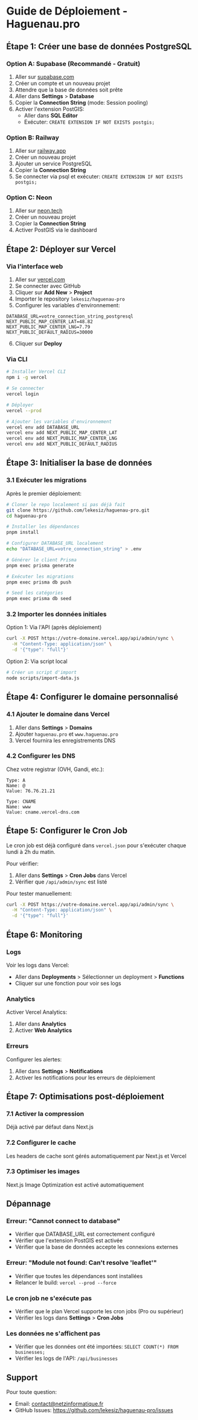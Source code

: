 # Guide de Déploiement - Haguenau.pro

## Étape 1: Créer une base de données PostgreSQL

### Option A: Supabase (Recommandé - Gratuit)

1. Aller sur [supabase.com](https://supabase.com)
2. Créer un compte et un nouveau projet
3. Attendre que la base de données soit prête
4. Aller dans **Settings** > **Database**
5. Copier la **Connection String** (mode: Session pooling)
6. Activer l'extension PostGIS:
   - Aller dans **SQL Editor**
   - Exécuter: `CREATE EXTENSION IF NOT EXISTS postgis;`

### Option B: Railway

1. Aller sur [railway.app](https://railway.app)
2. Créer un nouveau projet
3. Ajouter un service PostgreSQL
4. Copier la **Connection String**
5. Se connecter via psql et exécuter: `CREATE EXTENSION IF NOT EXISTS postgis;`

### Option C: Neon

1. Aller sur [neon.tech](https://neon.tech)
2. Créer un nouveau projet
3. Copier la **Connection String**
4. Activer PostGIS via le dashboard

## Étape 2: Déployer sur Vercel

### Via l'interface web

1. Aller sur [vercel.com](https://vercel.com)
2. Se connecter avec GitHub
3. Cliquer sur **Add New** > **Project**
4. Importer le repository `lekesiz/haguenau-pro`
5. Configurer les variables d'environnement:

```env
DATABASE_URL=votre_connection_string_postgresql
NEXT_PUBLIC_MAP_CENTER_LAT=48.82
NEXT_PUBLIC_MAP_CENTER_LNG=7.79
NEXT_PUBLIC_DEFAULT_RADIUS=30000
```

6. Cliquer sur **Deploy**

### Via CLI

```bash
# Installer Vercel CLI
npm i -g vercel

# Se connecter
vercel login

# Déployer
vercel --prod

# Ajouter les variables d'environnement
vercel env add DATABASE_URL
vercel env add NEXT_PUBLIC_MAP_CENTER_LAT
vercel env add NEXT_PUBLIC_MAP_CENTER_LNG
vercel env add NEXT_PUBLIC_DEFAULT_RADIUS
```

## Étape 3: Initialiser la base de données

### 3.1 Exécuter les migrations

Après le premier déploiement:

```bash
# Cloner le repo localement si pas déjà fait
git clone https://github.com/lekesiz/haguenau-pro.git
cd haguenau-pro

# Installer les dépendances
pnpm install

# Configurer DATABASE_URL localement
echo "DATABASE_URL=votre_connection_string" > .env

# Générer le client Prisma
pnpm exec prisma generate

# Exécuter les migrations
pnpm exec prisma db push

# Seed les catégories
pnpm exec prisma db seed
```

### 3.2 Importer les données initiales

Option 1: Via l'API (après déploiement)
```bash
curl -X POST https://votre-domaine.vercel.app/api/admin/sync \
  -H "Content-Type: application/json" \
  -d '{"type": "full"}'
```

Option 2: Via script local
```bash
# Créer un script d'import
node scripts/import-data.js
```

## Étape 4: Configurer le domaine personnalisé

### 4.1 Ajouter le domaine dans Vercel

1. Aller dans **Settings** > **Domains**
2. Ajouter `haguenau.pro` et `www.haguenau.pro`
3. Vercel fournira les enregistrements DNS

### 4.2 Configurer les DNS

Chez votre registrar (OVH, Gandi, etc.):

```
Type: A
Name: @
Value: 76.76.21.21

Type: CNAME
Name: www
Value: cname.vercel-dns.com
```

## Étape 5: Configurer le Cron Job

Le cron job est déjà configuré dans `vercel.json` pour s'exécuter chaque lundi à 2h du matin.

Pour vérifier:
1. Aller dans **Settings** > **Cron Jobs** dans Vercel
2. Vérifier que `/api/admin/sync` est listé

Pour tester manuellement:
```bash
curl -X POST https://votre-domaine.vercel.app/api/admin/sync \
  -H "Content-Type: application/json" \
  -d '{"type": "full"}'
```

## Étape 6: Monitoring

### Logs

Voir les logs dans Vercel:
- Aller dans **Deployments** > Sélectionner un deployment > **Functions**
- Cliquer sur une fonction pour voir ses logs

### Analytics

Activer Vercel Analytics:
1. Aller dans **Analytics**
2. Activer **Web Analytics**

### Erreurs

Configurer les alertes:
1. Aller dans **Settings** > **Notifications**
2. Activer les notifications pour les erreurs de déploiement

## Étape 7: Optimisations post-déploiement

### 7.1 Activer la compression

Déjà activé par défaut dans Next.js

### 7.2 Configurer le cache

Les headers de cache sont gérés automatiquement par Next.js et Vercel

### 7.3 Optimiser les images

Next.js Image Optimization est activé automatiquement

## Dépannage

### Erreur: "Cannot connect to database"

- Vérifier que DATABASE_URL est correctement configuré
- Vérifier que l'extension PostGIS est activée
- Vérifier que la base de données accepte les connexions externes

### Erreur: "Module not found: Can't resolve 'leaflet'"

- Vérifier que toutes les dépendances sont installées
- Relancer le build: `vercel --prod --force`

### Le cron job ne s'exécute pas

- Vérifier que le plan Vercel supporte les cron jobs (Pro ou supérieur)
- Vérifier les logs dans **Settings** > **Cron Jobs**

### Les données ne s'affichent pas

- Vérifier que les données ont été importées: `SELECT COUNT(*) FROM businesses;`
- Vérifier les logs de l'API: `/api/businesses`

## Support

Pour toute question:
- Email: contact@netzinformatique.fr
- GitHub Issues: https://github.com/lekesiz/haguenau-pro/issues
